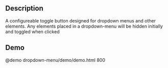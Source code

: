 <!--
@module {can.Component} dropdown-menu <dropdown-menu />
@parent can-admin.components
@group dropdown-menu.types Types
@outline 3
-->

## Description

A configureable toggle button designed for dropdown menus and other elements.
Any elements placed in a dropdown-menu will be hidden initially and
 toggled when clicked

## Demo

@demo dropdown-menu/demo/demo.html 800
